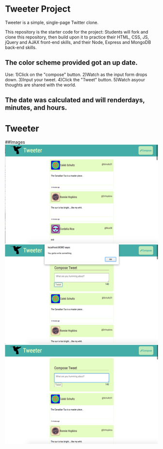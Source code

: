# Tweeter Project

Tweeter is a simple, single-page Twitter clone.

This repository is the starter code for the project: Students will fork and clone this repository, then build upon it to practice their HTML, CSS, JS, jQuery and AJAX front-end skills, and their Node, Express and MongoDB back-end skills.

## The color scheme provided got an up date.
Use:
1)Click on the "compose" button.
2)Watch as the input form drops down.
3)Input your tweet.
4)Click the "Tweet" button.
5)Watch asyour thoughts are shared with the world.

## The date was calculated and will renderdays, minutes, and hours.
# Tweeter

##Images
!['Before click compose.png'](https://github.com/agault/Tweeter/blob/master/public/tweet-box/Before%20click%20compose.png?raw=true)
!['Error Message.png'](https://github.com/agault/Tweeter/blob/master/public/tweet-box/Error%20Message.png?raw=true)
!['after click compose.png'](https://github.com/agault/Tweeter/blob/master/public/tweet-box/after%20click%20compose.png?raw=true)
